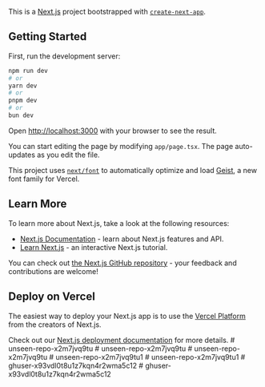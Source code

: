 This is a [Next.js](https://nextjs.org) project bootstrapped with [`create-next-app`](https://nextjs.org/docs/app/api-reference/cli/create-next-app).

## Getting Started

First, run the development server:

```bash
npm run dev
# or
yarn dev
# or
pnpm dev
# or
bun dev
```

Open [http://localhost:3000](http://localhost:3000) with your browser to see the result.

You can start editing the page by modifying `app/page.tsx`. The page auto-updates as you edit the file.

This project uses [`next/font`](https://nextjs.org/docs/app/building-your-application/optimizing/fonts) to automatically optimize and load [Geist](https://vercel.com/font), a new font family for Vercel.

## Learn More

To learn more about Next.js, take a look at the following resources:

- [Next.js Documentation](https://nextjs.org/docs) - learn about Next.js features and API.
- [Learn Next.js](https://nextjs.org/learn) - an interactive Next.js tutorial.

You can check out [the Next.js GitHub repository](https://github.com/vercel/next.js) - your feedback and contributions are welcome!

## Deploy on Vercel

The easiest way to deploy your Next.js app is to use the [Vercel Platform](https://vercel.com/new?utm_medium=default-template&filter=next.js&utm_source=create-next-app&utm_campaign=create-next-app-readme) from the creators of Next.js.

Check out our [Next.js deployment documentation](https://nextjs.org/docs/app/building-your-application/deploying) for more details.
#   u n s e e n - r e p o - x 2 m 7 j v q 9 t u  
 #   u n s e e n - r e p o - x 2 m 7 j v q 9 t u  
 #   u n s e e n - r e p o - x 2 m 7 j v q 9 t u  
 #   u n s e e n - r e p o - x 2 m 7 j v q 9 t u 1  
 #   u n s e e n - r e p o - x 2 m 7 j v q 9 t u 1  
 #   g h u s e r - x 9 3 v d l 0 t 8 u 1 z 7 k q n 4 r 2 w m a 5 c 1 2  
 #   g h u s e r - x 9 3 v d l 0 t 8 u 1 z 7 k q n 4 r 2 w m a 5 c 1 2  
 